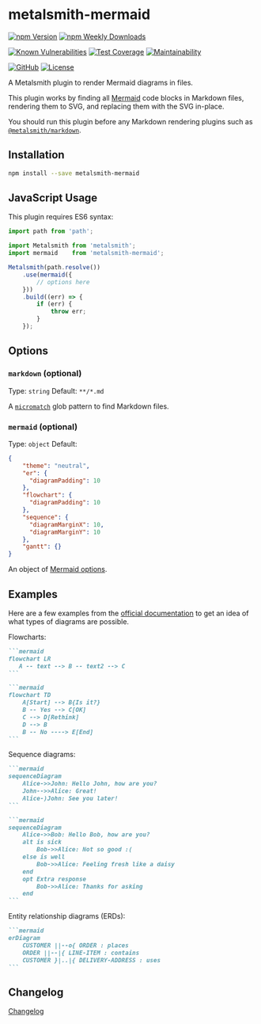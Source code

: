 # metalsmith-mermaid

[![npm Version](https://badgen.net/npm/v/metalsmith-mermaid?icon=npm)](https://www.npmjs.com/package/metalsmith-mermaid)
[![npm Weekly Downloads](https://badgen.net/npm/dw/metalsmith-mermaid)](https://www.npmjs.com/package/metalsmith-mermaid)

[![Known Vulnerabilities](https://snyk.io/test/npm/metalsmith-mermaid/badge.svg)](https://snyk.io/test/npm/metalsmith-mermaid)
[![Test Coverage](https://badgen.net/codecov/c/github/emmercm/metalsmith-mermaid/master?icon=codecov)](https://codecov.io/gh/emmercm/metalsmith-mermaid)
[![Maintainability](https://badgen.net/codeclimate/maintainability/emmercm/metalsmith-mermaid?icon=codeclimate)](https://codeclimate.com/github/emmercm/metalsmith-mermaid/maintainability)

[![GitHub](https://badgen.net/badge/emmercm/metalsmith-mermaid/purple?icon=github)](https://github.com/emmercm/metalsmith-mermaid)
[![License](https://badgen.net/github/license/emmercm/metalsmith-mermaid?color=grey)](https://github.com/emmercm/metalsmith-mermaid/blob/master/LICENSE)

A Metalsmith plugin to render Mermaid diagrams in files.

This plugin works by finding all [Mermaid](https://mermaid-js.github.io/mermaid/#/) code blocks in Markdown files, rendering them to SVG, and replacing them with the SVG in-place.

You should run this plugin before any Markdown rendering plugins such as [`@metalsmith/markdown`](https://www.npmjs.com/package/@metalsmith/markdown).

## Installation

```bash
npm install --save metalsmith-mermaid
```

## JavaScript Usage

This plugin requires ES6 syntax:

```javascript
import path from 'path';

import Metalsmith from 'metalsmith';
import mermaid    from 'metalsmith-mermaid';

Metalsmith(path.resolve())
    .use(mermaid({
        // options here
    }))
    .build((err) => {
        if (err) {
            throw err;
        }
    });
```

## Options

### `markdown` (optional)

Type: `string` Default: `**/*.md`

A [`micromatch`](https://www.npmjs.com/package/micromatch) glob pattern to find Markdown files.

### `mermaid` (optional)

Type: `object` Default:

```json
{
    "theme": "neutral",
    "er": {
      "diagramPadding": 10
    },
    "flowchart": {
      "diagramPadding": 10
    },
    "sequence": {
      "diagramMarginX": 10,
      "diagramMarginY": 10
    },
    "gantt": {}
}
```

An object of [Mermaid options](https://github.com/mermaid-js/mermaid/blob/develop/docs/Setup.md#configuration).

## Examples

Here are a few examples from the [official documentation](https://mermaid-js.github.io/mermaid/#/) to get an idea of what types of diagrams are possible.

Flowcharts:

`````markdown
```mermaid
flowchart LR
   A -- text --> B -- text2 --> C
```
`````

`````markdown
```mermaid
flowchart TD
    A[Start] --> B{Is it?}
    B -- Yes --> C[OK]
    C --> D[Rethink]
    D --> B
    B -- No ----> E[End]
```
`````

Sequence diagrams:

`````markdown
```mermaid
sequenceDiagram
    Alice->>John: Hello John, how are you?
    John-->>Alice: Great!
    Alice-)John: See you later!
```
`````

`````markdown
```mermaid
sequenceDiagram
    Alice->>Bob: Hello Bob, how are you?
    alt is sick
        Bob->>Alice: Not so good :(
    else is well
        Bob->>Alice: Feeling fresh like a daisy
    end
    opt Extra response
        Bob->>Alice: Thanks for asking
    end
```
`````

Entity relationship diagrams (ERDs):

`````markdown
```mermaid
erDiagram
    CUSTOMER ||--o{ ORDER : places
    ORDER ||--|{ LINE-ITEM : contains
    CUSTOMER }|..|{ DELIVERY-ADDRESS : uses
```
`````

## Changelog

[Changelog](./CHANGELOG.md)
